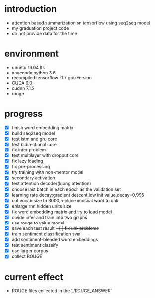 # introduction
- attention based summarization on tensorflow using seq2seq model
- my graduation project code
- do not provide data for the time

# environment
- ubuntu 16.04 lts
- anaconda python 3.6
- recompiled tensorflow r1.7 gpu version
- CUDA 9.0
- cudnn 7.1.2
- rouge

# progress
- [x] finish word embedding matrix
- [x] build seq2seq model
- [x] test lstm and gru core
- [x] test bidirectional core
- [x] fix infer problem
- [x] test multilayer with dropout core
- [x] fix lazy loading
- [x] fix pre-processing
- [x] try training with non-mentor model
- [x] secondary activation
- [x] test attention decoder(luong attention)
- [x] choose last batch in each epoch as the validation set
- [x] learning rate decay:gradient descent,low init value,decay=0.995
- [x] cut vocab size to 3000,replace unusual word to unk
- [x] enlarge rnn hidden units size
- [x] fix word embedding matrix and try to load model
- [x] divide infer and train into two graphs
- [x] use rouge to value model
- [x] save each test result
~~- [ ] fix unk problems~~
- [x] train sentiment classification svm
- [x] add sentiment-blended word embeddings
- [x] test sentiment classify
- [X] use larger corpus
- [x] collect ROUGE

# current effect
- ROUGE files collected in the './ROUGE_ANSWER'
